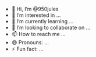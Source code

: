 - 👋 Hi, I’m @950jules
- 👀 I’m interested in ...
- 🌱 I’m currently learning ...
- 💞️ I’m looking to collaborate on ...
- 📫 How to reach me ...
- 😄 Pronouns: ...
- ⚡ Fun fact: ...

<!---
950jules/950jules is a ✨ special ✨ repository because its `README.md` (this file) appears on your GitHub profile.
You can click the Preview link to take a look at your changes.
--->
